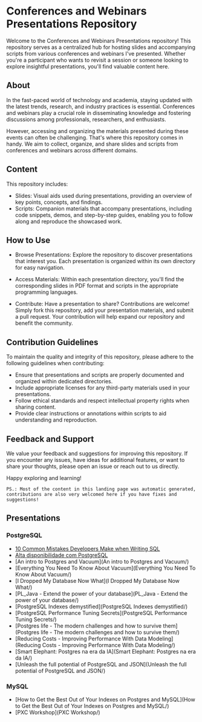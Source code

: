 # Conferences and Webinars Presentations Repository

Welcome to the Conferences and Webinars Presentations repository! This repository serves as a centralized hub for hosting slides and accompanying scripts from various conferences and webinars I've presented. Whether you're a participant who wants to revisit a session or someone looking to explore insightful presentations, you'll find valuable content here.

## About

In the fast-paced world of technology and academia, staying updated with the latest trends, research, and industry practices is essential. Conferences and webinars play a crucial role in disseminating knowledge and fostering discussions among professionals, researchers, and enthusiasts.

However, accessing and organizing the materials presented during these events can often be challenging. That's where this repository comes in handy. We aim to collect, organize, and share slides and scripts from conferences and webinars across different domains.

## Content

This repository includes:

- Slides: Visual aids used during presentations, providing an overview of key points, concepts, and findings.
- Scripts: Companion materials that accompany presentations, including code snippets, demos, and step-by-step guides, enabling you to follow along and reproduce the showcased work.

## How to Use

- Browse Presentations: Explore the repository to discover presentations that interest you. Each presentation is organized within its own directory for easy navigation.

- Access Materials: Within each presentation directory, you'll find the corresponding slides in PDF format and scripts in the appropriate programming languages.

- Contribute: Have a presentation to share? Contributions are welcome! Simply fork this repository, add your presentation materials, and submit a pull request. Your contribution will help expand our repository and benefit the community.

## Contribution Guidelines

To maintain the quality and integrity of this repository, please adhere to the following guidelines when contributing:

- Ensure that presentations and scripts are properly documented and organized within dedicated directories.
- Include appropriate licenses for any third-party materials used in your presentations.
- Follow ethical standards and respect intellectual property rights when sharing content.
- Provide clear instructions or annotations within scripts to aid understanding and reproduction.

## Feedback and Support

We value your feedback and suggestions for improving this repository. If you encounter any issues, have ideas for additional features, or want to share your thoughts, please open an issue or reach out to us directly.

Happy exploring and learning!

`PS.: Most of the content in this landing page was automatic generated, contributions are also very welcomed here if you have fixes and suggestions!`

## Presentations

### PostgreSQL

- [10 Common Mistakes Developers Make when Writing SQL](PostgreSQL/10_Common_Mistakes_Developers_Make_when_Writing_SQL)
- [Alta disponibilidade com PostgreSQL](PostgreSQL/Alta_disponibilidade_com_PostgreSQL)
- [An intro to Postgres and Vacuum](An intro to Postgres and Vacuum/)
- [Everything You Need To Know About Vacuum](Everything You Need To Know About Vacuum/)
- [I Dropped My Database Now What](I Dropped My Database Now What/)
- [PL_Java - Extend the power of your database](PL_Java - Extend the power of your database/)
- [PostgreSQL Indexes demystified](PostgreSQL Indexes demystified/)
- [PostgreSQL Performance Tuning Secrets](PostgreSQL Performance Tuning Secrets/)
- [Postgres life - The modern challenges and how to survive them](Postgres life - The modern challenges and how to survive them/)
- [Reducing Costs - Improving Performance With Data Modeling](Reducing Costs - Improving Performance With Data Modeling/)
- [Smart Elephant: Postgres na era da IA](Smart Elephant: Postgres na era da IA/)
- [Unleash the full potential of PostgreSQL and JSON](Unleash the full potential of PostgreSQL and JSON/)
	
### MySQL
- [How to Get the Best Out of Your Indexes on Postgres and MySQL](How to Get the Best Out of Your Indexes on Postgres and MySQL/)
- [PXC Workshop](PXC Workshop/)